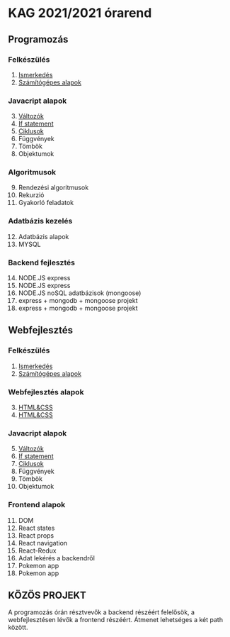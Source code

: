 # KAG 2021/2021 órarend

## Programozás

### Felkészülés

1. [Ismerkedés](./get-to-know.md)
2. [Számítógépes alapok](./basics.md)

### Javacript alapok

3. [Változók](javascript-basics/variables.md)
4. [If statement](javascript-basics/if-and-loops.md)
5. [Ciklusok](javascript-basics/if-and-loops.md)
6. Függvények
7. Tömbök
8. Objektumok

### Algoritmusok

9. Rendezési algoritmusok
10. Rekurzió
11. Gyakorló feladatok

### Adatbázis kezelés

12. Adatbázis alapok
13. MYSQL

### Backend fejlesztés

14. NODE.JS express
15. NODE.JS express
16. NODE.JS noSQL adatbázisok (mongoose)
17. express + mongodb + mongoose projekt
18. express + mongodb + mongoose projekt

## Webfejlesztés

### Felkészülés

1. [Ismerkedés](./get-to-know.md)
2. [Számítógépes alapok](./basics.md)

### Webfejlesztés alapok

3. [HTML&CSS](./html.md)
4. [HTML&CSS](./css.md)

### Javacript alapok

5. [Változók](javascript-basics/variables.md)
6. [If statement](javascript-basics/if-and-loops.md)
7. [Ciklusok](javascript-basics/if-and-loops.md)
8. Függvények
9. Tömbök
10. Objektumok

### Frontend alapok

11. DOM
12. React states
13. React props
14. React navigation
15. React-Redux
16. Adat lekérés a backendről
17. Pokemon app
18. Pokemon app

## KÖZÖS PROJEKT

A programozás órán résztvevők a backend részéért felelősök, a webfejlesztésen lévők a frontend részéért. Átmenet lehetséges a két path között.